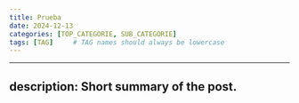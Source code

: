 ```yaml
---
title: Prueba
date: 2024-12-13 
categories: [TOP_CATEGORIE, SUB_CATEGORIE]
tags: [TAG]     # TAG names should always be lowercase
---
```

---
description: Short summary of the post.
---
